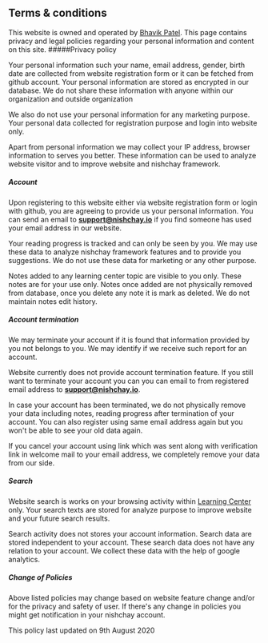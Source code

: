 ## Terms & conditions

This website is owned and operated by [Bhavik Patel](https://facebook.com/bhavitk). This page contains privacy and legal policies regarding your personal information and content on this site.
#####Privacy policy

Your personal information such your name, email address, gender, birth date are collected from website registration form or it can be fetched from github account.
Your personal information are stored as encrypted in our database.
We do not share these information with anyone within our organization and outside organization

We also do not use your personal information for any marketing purpose. 
Your personal data collected for registration purpose and login into website only.

Apart from personal information we may collect your IP address, browser information to serves you better.
These information can be used to analyze website visitor and to improve website and nishchay framework.

##### Account

Upon registering to this website either via website registration form or login with github, you are agreeing to provide us your personal information. You can send an email to **support@nishchay.io** if you find someone has used your email address in our website.

Your reading progress is tracked and can only be seen by you. 
We may use these data to analyze nishchay framework features and to provide you suggestions.
We do not use these data for marketing or any other purpose.

Notes added to any learning center topic are visible to you only. These notes are for your use only. Notes once added are not physically removed from database, once you delete any note it is mark as deleted. We do not maintain notes edit history.

##### Account termination
We may terminate your account if it is found that information provided by you not belongs to you. 
We may identify if we receive such report for an account.

Website currently does not provide account termination feature.
If you still want to terminate your account you can you can email to from registered email address to **support@nishchay.io**.

In case your account has been terminated, we do not physically remove your data including notes, reading progress after termination of your account.
You can also register using same email address again but you won't be able to see your old data again.

If you cancel your account using link which was sent along with verification link in welcome mail to your email address, we completely remove your data from our side.

##### Search
Website search is works on your browsing activity within [Learning Center](/learningCenter?ref=terms) only.
Your search texts are stored for analyze purpose to improve website and your future search results.

Search activity does not stores your account information.
Search data are stored independent to your account.
These search data does not have any relation to your account. We collect these data with the help of google analytics.

##### Change of Policies
Above listed policies may change based on website feature change and/or for the privacy and safety of user. If there's any change in policies you might get notification in your nishchay account.

This policy last updated on 9th August 2020